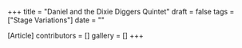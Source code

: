 +++
title = "Daniel and the Dixie Diggers Quintet"
draft = false
tags = ["Stage Variations"]
date = ""

[Article]
contributors = []
gallery = []
+++